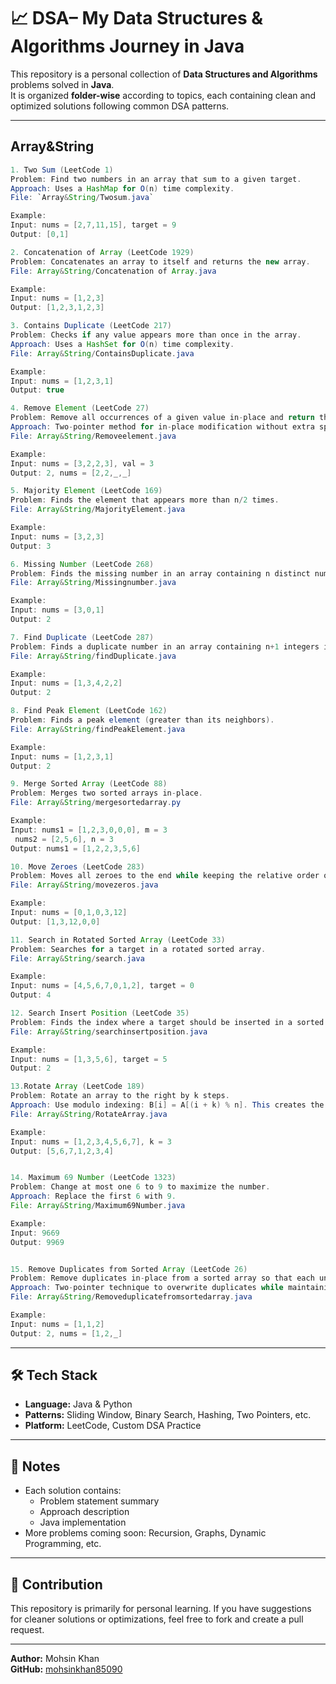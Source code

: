 # 📈 DSA– My Data Structures & Algorithms Journey in Java


This repository is a personal collection of **Data Structures and Algorithms** problems solved in **Java**.  
It is organized **folder-wise** according to topics, each containing clean and optimized solutions following common DSA patterns.

---

## Array&String 
```java
1. Two Sum (LeetCode 1)
Problem: Find two numbers in an array that sum to a given target.  
Approach: Uses a HashMap for O(n) time complexity.  
File: `Array&String/Twosum.java`  

Example:
Input: nums = [2,7,11,15], target = 9
Output: [0,1]

2. Concatenation of Array (LeetCode 1929)
Problem: Concatenates an array to itself and returns the new array.
File: Array&String/Concatenation of Array.java

Example:
Input: nums = [1,2,3]
Output: [1,2,3,1,2,3]

3. Contains Duplicate (LeetCode 217)
Problem: Checks if any value appears more than once in the array.
Approach: Uses a HashSet for O(n) time complexity.
File: Array&String/ContainsDuplicate.java

Example:
Input: nums = [1,2,3,1]
Output: true

4. Remove Element (LeetCode 27)
Problem: Remove all occurrences of a given value in-place and return the new length.
Approach: Two-pointer method for in-place modification without extra space.
File: Array&String/Removeelement.java

Example:
Input: nums = [3,2,2,3], val = 3
Output: 2, nums = [2,2,_,_]

5. Majority Element (LeetCode 169)
Problem: Finds the element that appears more than n/2 times.
File: Array&String/MajorityElement.java

Example:
Input: nums = [3,2,3]
Output: 3

6. Missing Number (LeetCode 268)
Problem: Finds the missing number in an array containing n distinct numbers in [0, n].
File: Array&String/Missingnumber.java

Example:
Input: nums = [3,0,1]
Output: 2

7. Find Duplicate (LeetCode 287)
Problem: Finds a duplicate number in an array containing n+1 integers in [1, n].
File: Array&String/findDuplicate.java

Example:
Input: nums = [1,3,4,2,2]
Output: 2

8. Find Peak Element (LeetCode 162)
Problem: Finds a peak element (greater than its neighbors).
File: Array&String/findPeakElement.java

Example:
Input: nums = [1,2,3,1]
Output: 2

9. Merge Sorted Array (LeetCode 88)
Problem: Merges two sorted arrays in-place.
File: Array&String/mergesortedarray.py

Example:
Input: nums1 = [1,2,3,0,0,0], m = 3
 nums2 = [2,5,6], n = 3
Output: nums1 = [1,2,2,3,5,6]

10. Move Zeroes (LeetCode 283)
Problem: Moves all zeroes to the end while keeping the relative order of non-zero elements.
File: Array&String/movezeros.java

Example:
Input: nums = [0,1,0,3,12]
Output: [1,3,12,0,0]

11. Search in Rotated Sorted Array (LeetCode 33)
Problem: Searches for a target in a rotated sorted array.
File: Array&String/search.java

Example:
Input: nums = [4,5,6,7,0,1,2], target = 0
Output: 4

12. Search Insert Position (LeetCode 35)
Problem: Finds the index where a target should be inserted in a sorted array.
File: Array&String/searchinsertposition.java

Example:
Input: nums = [1,3,5,6], target = 5
Output: 2

13.Rotate Array (LeetCode 189)
Problem: Rotate an array to the right by k steps.
Approach: Use modulo indexing: B[i] = A[(i + k) % n]. This creates the rotated array efficiently.
File: Array&String/RotateArray.java

Example:
Input: nums = [1,2,3,4,5,6,7], k = 3
Output: [5,6,7,1,2,3,4]


14. Maximum 69 Number (LeetCode 1323)
Problem: Change at most one 6 to 9 to maximize the number.
Approach: Replace the first 6 with 9.
File: Array&String/Maximum69Number.java

Example:
Input: 9669
Output: 9969


15. Remove Duplicates from Sorted Array (LeetCode 26)
Problem: Remove duplicates in-place from a sorted array so that each unique element appears only once. Return the number of unique elements.
Approach: Two-pointer technique to overwrite duplicates while maintaining order.
File: Array&String/Removeduplicatefromsortedarray.java

Example:
Input: nums = [1,1,2]
Output: 2, nums = [1,2,_]
```

---



## 🛠 Tech Stack
- **Language:** Java & Python
- **Patterns:** Sliding Window, Binary Search, Hashing, Two Pointers, etc.  
- **Platform:** LeetCode, Custom DSA Practice  

---

## 📌 Notes
- Each solution contains:
  - Problem statement summary
  - Approach description
  - Java implementation
- More problems coming soon: Recursion, Graphs, Dynamic Programming, etc.

---

## 🤝 Contribution
This repository is primarily for personal learning. If you have suggestions for cleaner solutions or optimizations, feel free to fork and create a pull request.

---

**Author:** Mohsin Khan  
**GitHub:** [mohsinkhan85090](https://github.com/mohsinkhan85090)
